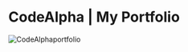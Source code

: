 # CodeAlpha | My Portfolio

![CodeAlphaportfolio](https://github.com/user-attachments/assets/05f13c04-7f70-4454-962a-0f31a7b0aed2)

